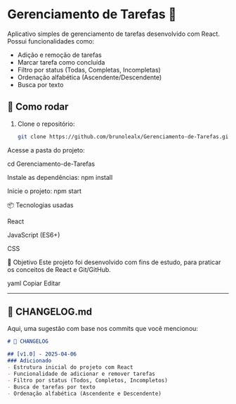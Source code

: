 # Gerenciamento de Tarefas 📝

Aplicativo simples de gerenciamento de tarefas desenvolvido com React.  
Possui funcionalidades como:

- Adição e remoção de tarefas
- Marcar tarefa como concluída
- Filtro por status (Todas, Completas, Incompletas)
- Ordenação alfabética (Ascendente/Descendente)
- Busca por texto

## 🚀 Como rodar

1. Clone o repositório:
   ```bash
   git clone https://github.com/brunolealx/Gerenciamento-de-Tarefas.git


Acesse a pasta do projeto:

cd Gerenciamento-de-Tarefas

Instale as dependências:
npm install

Inicie o projeto:
npm start

📦 Tecnologias usadas

React

JavaScript (ES6+)

CSS

📌 Objetivo
Este projeto foi desenvolvido com fins de estudo, para praticar os conceitos de React e Git/GitHub.

yaml
Copiar
Editar

---

## 📑 **CHANGELOG.md**

Aqui, uma sugestão com base nos commits que você mencionou:

```md
# 📜 CHANGELOG

## [v1.0] - 2025-04-06
### Adicionado
- Estrutura inicial do projeto com React
- Funcionalidade de adicionar e remover tarefas
- Filtro por status (Todos, Completos, Incompletos)
- Busca de tarefas por texto
- Ordenação alfabética (Ascendente e Descendente)